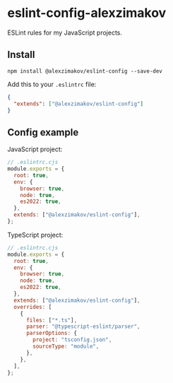# eslint-config-alexzimakov

ESLint rules for my JavaScript projects.

## Install

```shell
npm install @alexzimakov/eslint-config --save-dev
```

Add this to your `.eslintrc` file:

```json
{
  "extends": ["@alexzimakov/eslint-config"]
}
```

## Config example

JavaScript project:

```js
// .eslintrc.cjs
module.exports = {
  root: true,
  env: {
    browser: true,
    node: true,
    es2022: true,
  },
  extends: ["@alexzimakov/eslint-config"],
};
```

TypeScript project:

```js
// .eslintrc.cjs
module.exports = {
  root: true,
  env: {
    browser: true,
    node: true,
    es2022: true,
  },
  extends: ["@alexzimakov/eslint-config"],
  overrides: [
    {
      files: ["*.ts"],
      parser: "@typescript-eslint/parser",
      parserOptions: {
        project: "tsconfig.json",
        sourceType: "module",
      },
    },
  ],
};
```
